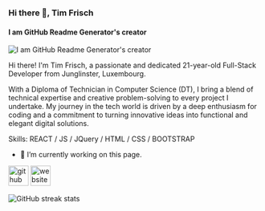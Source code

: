 ### Hi there 👋, Tim Frisch
#### I am GitHub Readme Generator's creator
![I am GitHub Readme Generator's creator](https://png.pngtree.com/thumb_back/fw800/background/20240620/pngtree-geometric-black-orange-banner-background-image_15909688.jpg)

Hi there! I'm Tim Frisch, a passionate and dedicated 21-year-old Full-Stack Developer from Junglinster, Luxembourg.

With a Diploma of Technician in Computer Science (DT), I bring a blend of technical expertise and creative problem-solving to every project I undertake. My journey in the tech world is driven by a deep enthusiasm for coding and a commitment to turning innovative ideas into functional and elegant digital solutions.

Skills: REACT / JS / JQuery / HTML / CSS / BOOTSTRAP 

- 🔭 I’m currently working on this page. 


[<img src='https://cdn.jsdelivr.net/npm/simple-icons@3.0.1/icons/github.svg' alt='github' height='40'>](https://github.com/timfrisch)  [<img src='https://cdn.jsdelivr.net/npm/simple-icons@3.0.1/icons/icloud.svg' alt='website' height='40'>](timfrisch.net)  

![GitHub streak stats](https://streak-stats.demolab.com/?user=timfrisch)  


